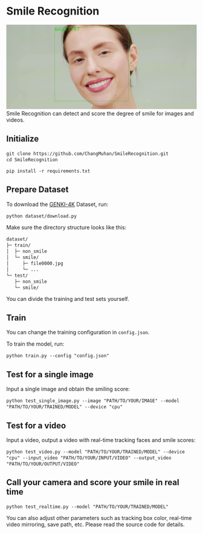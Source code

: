 # **Smile Recognition**

![](./examples/cover.png "Smile Recognition")
Smile Recognition can detect and score the degree of smile for images and videos.

## Initialize

```
git clone https://github.com/ChangMuhan/SmileRecognition.git
cd SmileRecognition
```

```
pip install -r requirements.txt
```

## Prepare Dataset

To download the [GENKI-4K](https://www.kaggle.com/datasets/talhasar/genki4k) Dataset, run:
```
python dataset/download.py
```

Make sure the directory structure looks like this:
```
dataset/
├─ train/
│  ├─ non_smile
│  └─ smile/
│     ├─ file0000.jpg
│     └─ ...
└─ test/
   ├─ non_smile
   └─ smile/
```
You can divide the training and test sets yourself.

## Train

You can change the training configuration in ```config.json```.

To train the model, run:
```
python train.py --config "config.json"
```

## Test for a single image

Input a single image and obtain the smiling score:
```
python test_single_image.py --image "PATH/TO/YOUR/IMAGE" --model "PATH/TO/YOUR/TRAINED/MODEL" --device "cpu"
```

## Test for a video

Input a video, output a video with real-time tracking faces and smile scores:
```
python test_video.py --model "PATH/TO/YOUR/TRAINED/MODEL" --device "cpu" --input_video "PATH/TO/YOUR/INPUT/VIDEO" --output_video "PATH/TO/YOUR/OUTPUT/VIDEO"
```

## Call your camera and score your smile in real time

```
python test_realtime.py --model "PATH/TO/YOUR/TRAINED/MODEL"
```
You can also adjust other parameters such as tracking box color, real-time video mirroring, save path, etc. Please read the source code for details.
